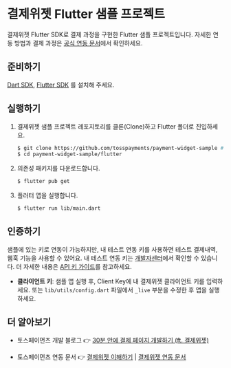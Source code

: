 # 결제위젯 Flutter 샘플 프로젝트

결제위젯 Flutter SDK로 결제 과정을 구현한 Flutter 샘플 프로젝트입니다. 자세한 연동 방법과 결제 과정은 [공식 연동 문서](https://docs.tosspayments.com/guides/payment-widget/integration)에서 확인하세요.

## 준비하기

[Dart SDK](https://dart.dev/get-dart), [Flutter SDK](https://docs.flutter.dev/get-started/install) 를 설치해 주세요.


## 실행하기

1. 결제위젯 샘플 프로젝트 레포지토리를 클론(Clone)하고 Flutter 폴더로 진입하세요.

    ```sh
    $ git clone https://github.com/tosspayments/payment-widget-sample # 샘플 프로젝트 클론
    $ cd payment-widget-sample/flutter
    ```

2. 의존성 패키지를 다운로드합니다.

    ```sh
    $ flutter pub get
    ```

3. 플러터 앱을 실행합니다.

    ```sh
    $ flutter run lib/main.dart
    ```

## 인증하기

샘플에 있는 키로 연동이 가능하지만, 내 테스트 연동 키를 사용하면 테스트 결제내역, 웹훅 기능을 사용할 수 있어요. 내 테스트 연동 키는 [개발자센터](https://developers.tosspayments.com/my/api-keys)에서 확인할 수 있습니다. 더 자세한 내용은 [API 키 가이드](https://docs.tosspayments.com/reference/using-api/api-keys)를 참고하세요.

- **클라이언트 키**: 샘플 앱 실행 후, Client Key에 내 결제위젯 클라이언트 키를 입력하세요. 또는 `lib/utils/config.dart` 파일에서 `_live` 부분을 수정한 후 앱을 실행하세요. 

## 더 알아보기

- 토스페이먼츠 개발 블로그 👉 [30분 안에 결제 페이지 개발하기 (ft. 결제위젯)](https://velog.io/@tosspayments/결제위젯으로-30분안에-결제-페이지-개발하기)

- 토스페이먼츠 연동 문서 👉 [결제위젯 이해하기](https://docs.tosspayments.com/guides/payment-widget/overview) | [결제위젯 연동 문서](https://docs.tosspayments.com/guides/payment-widget/integration)